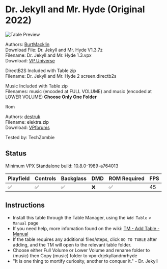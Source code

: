 # Dr. Jekyll and Mr. Hyde (Original 2022)

![Table Preview](../../images/vpx-drjekyllandmrhyde.png)

Authors: [BurtMacklin](https://vpuniverse.com/profile/39250-burtmacklin/)  
Download File: Dr. Jekyll and Mr. Hyde V1.3.7z  
Filename: Dr. Jekyll and Mr. Hyde 1.3.vpx  
Download: [VP Universe](https://vpuniverse.com/files/file/10342-dr-jekyll-and-mr-hyde-reskin-vpx-table/)

DirectB2S Included with Table zip  
Filename: Dr. Jekyll and Mr. Hyde 2 screen.directb2s

Music Included with Table zip  
Filenames: music (encoded at FULL VOLUME) and music (encoded at LOWER VOLUME) **Choose Only One Folder**

Rom

Authors: [destruk](https://www.vpforums.org/index.php?showuser=5)  
Filename: elektra.zip  
Download: [VPforums](https://www.vpforums.org/index.php?app=downloads&showfile=657)

Tested by: TechZombie

## Status 

Minimum VPX Standalone build: 10.8.0-1989-a764013

| Playfield | Controls | Backglass | DMD | ROM Required | FPS | 
|-----------|----------|-----------|-----|--------------|-----|
| :white_check_mark: | :white_check_mark: | :white_check_mark: | :x: | :white_check_mark: | 45 |

## Instructions

- Install this table through the Table Manager, using the `Add Table` > `Manual` page
- If you need help, more infomation found on the wiki: [TM - Add Table - Manual](https://github.com/LegendsUnchained/vpx-standalone-alp4k/wiki/%5B04%5D-%F0%9F%A7%A1-TM-%E2%80%90-Other-Features#add-table---manual)
- If the table requires any additional files/steps, click `GO TO TABLE` after adding, and the TM will open to the relevant table folder.
- Choose either Full Volume or Lower Volume and rename folder to (music) then Copy (music) folder to vpx-drjekyllandmrhyde
- "It is one thing to mortify curiosity, another to conquer it." - Dr. Jekyll

